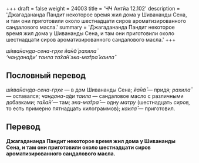 +++
draft = false
weight = 24003
title = 'ЧЧ Антйа 12.102'
description = 'Джагадананда Пандит некоторое время жил дома у Шивананды Сена, и там они приготовили около шестнадцати сиров ароматизированного сандалового масла.'
summary = 'Джагадананда Пандит некоторое время жил дома у Шивананды Сена, и там они приготовили около шестнадцати сиров ароматизированного сандалового масла.'
+++

_ш́ива̄нанда-сена-гр̣хе йа̄н̃а̄ рахила̄  
‘чандана̄ди’ таила та̄ха̄н̇ эка-ма̄тра̄ каила̄_

## Пословный перевод

_ш́ива̄нанда_\-_сена_\-_гр̣хе_ — в дом Шивананды Сена; _йа̄н̃а̄_ — придя; _рахила̄_ — оставался; _чандана_\-_а̄ди_ _таила_ — сандаловое масло с различными добавками; _та̄ха̄н̇_ — там; _эка_\-_ма̄тра̄_ — одну _матру_ (шестнадцать _сиров,_ то есть примерно пятнадцать килограммов); _каила̄_ — приготовил.

## Перевод

**Джагадананда Пандит некоторое время жил дома у Шивананды Сена, и там они приготовили около шестнадцати сиров ароматизированного сандалового масла.**
